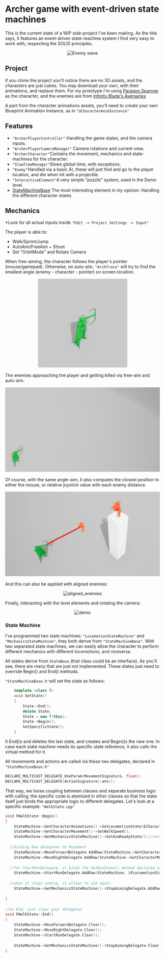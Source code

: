 # Archer game with event-driven state machines

This is the current state of a WIP side-project I've been making. As the title says, it features an event-driven state-machine system I find very easy to work with, respecting the SOLID principles.

<p align="center"><img alt="Enemy wave" src="Images/enemy_wave.gif"></p>

## Project

if you clone the project you'll notice there are no 3D assets, and the characters are just cubes. You may download your own, with their animations, and replace them.
For my prototype I'm using [Paragon Sparrow](https://www.unrealengine.com/marketplace/en-US/product/paragon-sparrow) as the character, and the enemies are from [Infinity Blade's Aversaries](https://www.unrealengine.com/marketplace/en-US/product/infinity-blade-enemies)

A part from the character animations assets, you'll need to create your own Blueprint Animation Instance, as in `"UCharacterAnimInstance"`


## Features

* `"ArcherPlayerController"` Handling the game states, and the camera inputs.
* `"ArcherPlayerCameraManager"` Camera rotations and current view.
* `"ArcherCharacter"`Contains the movement, mechanics and state-machines for the character.
* `"SlowTimeManager"`Slows global time, with exceptions.
* `"Enemy"`Handled via a basic AI, these will just find and go to the player location, and die when hit with a projectile.
* `"InteractiveElement"`A very simple "puzzle" system, used in the Demo level.
* [StateMachineBase](Docs/Statemachine.md) The most interesting element in my opinion. Handling the different character states.


## Mechanics
*Look for all actual inputs inside `"Edit -> Project Settings -> Input"`

The player is able to:
* Walk/Sprint/Jump
* AutoAim/FreeAim + Shoot
* Set "OrbitMode" and Rotate Camera

When free-aiming, the character follows the player's pointer (mouse/gamepad). Otherwise, on auto-aim, `"ArchTrace"` will try to find the smallest angle (enemy - character - pointer) on screen location.
<p align="center"><img alt="character_animation" src="Images/character_animation.gif"></p>

The enemies approaching the player and getting killed via free-aim and auto-aim.
<p align="center"><img alt="character_kills" src="Images/character_kills.gif"></p>

Of course, with the same angle-aim, it also computes the closest position to either the mouse, or relative joystick value with each enemy distance.
<p align="center"><img alt="character_aiming_same_angle" src="Images/character_aiming_same_angle.gif"></p>

And this can also be applied with aligned enemies:
<p align="center"><img alt="aligned_enemies" src="Images/aligned_enemies.gif"></p>

Finally, interacting with the level elements and rotating the camera:
<p align="center"><img alt="demo" src="Images/demo_1.gif"></p>


### State Machine

I've programmed two state machines: `"LocomotionStateMachine"` and `"MechanicsStateMachine"`, they both derive from  `"StateMachineBase"`.
With two separated state machines, we can easily allow the character to perform different mechanics with different locomotions, and viceversa.

All states derive from `StateBase` (that class could be an interface). As you'll see, there are many that are just not implemented.
These states just need to override Begin() and End() methods.

`"StateMachineBase.h"`will set the state as follows:
```cpp
	template <class T>
	void SetState()
	{
		State->End();
		delete State;
		State = new T(this);
		State->Begin();
		SetSpecificState();
	}
```
It End()s and deletes the last state, and creates and Begin()s the new one. In case each state machine needs its specific state reference, it also calls the virtual method for it.

All movements and actions are called via these two delegates, declared in `"StateMachineBase.h"`
```cpp
DECLARE_MULTICAST_DELEGATE_OneParam(MovementSignature, float);
DECLARE_MULTICAST_DELEGATE(ActionSignature);ate();
```

That way, we loose coupling between classes and separate business logic with calling; the specific code is atomized in other classes so that the state itself just binds the appropriate logic to different delegates.
Let's look at a specific example: `"WalkState.cpp"`
```cpp
void FWalkState::Begin()
{
	StateMachine->GetCharacterAnimations()->SetLocomotionState(ECharacterLocomotionState::Normal);
	StateMachine->GetCharacterMovement()->SetWalkSpeed();
	StateMachine->GetMechanicsStateMachine()->SetAimReadyState();//sets a mechanic state, allowing to aim

  //binding Raw delegates to Movement
	StateMachine->MoveForwardDelegate.AddRaw(StateMachine->GetCharacterMovement(), &FCharacterMovement::MoveForward);
	StateMachine->MoveRightDelegate.AddRaw(StateMachine->GetCharacterMovement(), &FCharacterMovement::MoveRight);
  
  //for StartRunDelegate, it binds the SetRunState() method declared in the StateMachine itself
	StateMachine->StartRunDelegate.AddRaw(StateMachine, &FLocomotionStateMachine::SetRunState);

  //when it stops aiming, it allows to aim again
	StateMachine->GetMechanicsStateMachine()->StopAimingDelegate.AddRaw(StateMachine->GetMechanicsStateMachine(),
	                                                                    &FMechanicsStateMachine::SetAimReadyState);
}

//on End, just clear your delegates
void FWalkState::End()
{
	StateMachine->MoveForwardDelegate.Clear();
	StateMachine->MoveRightDelegate.Clear();
	StateMachine->StartRunDelegate.Clear();

	StateMachine->GetMechanicsStateMachine()->StopAimingDelegate.Clear();
}
```

